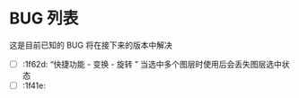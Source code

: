 
# BUG 列表
这是目前已知的 BUG 将在接下来的版本中解决


- [ ] :1f62d: “快捷功能 - 变换 - 旋转 ” 当选中多个图层时使用后会丢失图层选中状态
- [ ] :1f41e:
